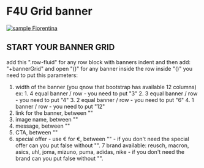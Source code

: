 # F4U Grid banner

[![sample Fiorentina](https://img.shields.io/badge/grid%20banner-V0.0.1-green.svg)](https://rawgit.com/cromozooom/Home-F4U/master/index.html)


## START YOUR BANNER GRID

add this ".row-fluid" for any row block with banners
indent and then add: "+bannerGrid" and open "()" for any banner inside the row
inside "()" you need to put this parameters:

1. width of the banner (you qnow that bootstrap has available 12 columns) ex:
		1. 4 equal banner / row - you need to put "3"
		2. 3 equal banner / row - you need to put "4"
		3. 2 equal banner / row - you need to put "6"
		4. 1 banner / row - you need to put "12"
2. link for the banner, between ""
3. image name, between ""
4. message, between ""
5. CTA, between ""
6. special offer - use &euro; for €, between "" - if you don't need the special offer can you put false without "".
7 brand available: reusch, macron, asics, uhl, joma, mizuno, puma, adidas, nike - if you don't need the brand can you put false without "".